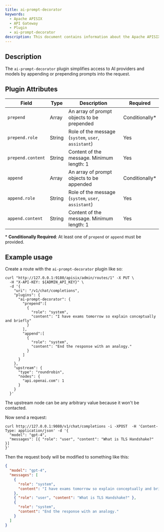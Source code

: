 ```yaml
---
title: ai-prompt-decorator
keywords:
  - Apache APISIX
  - API Gateway
  - Plugin
  - ai-prompt-decorator
description: This document contains information about the Apache APISIX ai-prompt-decorator Plugin.
---
```


<!--
#
# Licensed to the Apache Software Foundation (ASF) under one or more
# contributor license agreements.  See the NOTICE file distributed with
# this work for additional information regarding copyright ownership.
# The ASF licenses this file to You under the Apache License, Version 2.0
# (the "License"); you may not use this file except in compliance with
# the License.  You may obtain a copy of the License at
#
#     http://www.apache.org/licenses/LICENSE-2.0
#
# Unless required by applicable law or agreed to in writing, software
# distributed under the License is distributed on an "AS IS" BASIS,
# WITHOUT WARRANTIES OR CONDITIONS OF ANY KIND, either express or implied.
# See the License for the specific language governing permissions and
# limitations under the License.
#
-->

## Description

The `ai-prompt-decorator` plugin simplifies access to AI providers and models by appending or prepending
prompts into the request.

## Plugin Attributes

| **Field**         | **Type** | **Description**                                     | **Required**    |
| ----------------- | -------- | --------------------------------------------------- | --------------- |
| `prepend`         | Array    | An array of prompt objects to be prepended          | Conditionally\* |
| `prepend.role`    | String   | Role of the message (`system`, `user`, `assistant`) | Yes             |
| `prepend.content` | String   | Content of the message. Minimum length: 1           | Yes             |
| `append`          | Array    | An array of prompt objects to be appended           | Conditionally\* |
| `append.role`     | String   | Role of the message (`system`, `user`, `assistant`) | Yes             |
| `append.content`  | String   | Content of the message. Minimum length: 1           | Yes             |

\* **Conditionally Required**: At least one of `prepend` or `append` must be provided.

## Example usage

Create a route with the `ai-prompt-decorator` plugin like so:

```shell
curl "http://127.0.0.1:9180/apisix/admin/routes/1" -X PUT \
  -H "X-API-KEY: ${ADMIN_API_KEY}" \
  -d '{
    "uri": "/v1/chat/completions",
    "plugins": {
      "ai-prompt-decorator": {
        "prepend":[
          {
            "role": "system",
            "content": "I have exams tomorrow so explain conceptually and briefly"
          }
        ],
        "append":[
          {
            "role": "system",
            "content": "End the response with an analogy."
          }
        ]
      }
    },
    "upstream": {
      "type": "roundrobin",
      "nodes": {
        "api.openai.com": 1
      }
    }
  }'
```

The upstream node can be any arbitrary value because it won't be contacted.

Now send a request:

```shell
curl http://127.0.0.1:9080/v1/chat/completions -i -XPOST  -H 'Content-Type: application/json' -d '{
  "model": "gpt-4",
  "messages": [{ "role": "user", "content": "What is TLS Handshake?" }]
}'
```

Then the request body will be modified to something like this:

```json
{
  "model": "gpt-4",
  "messages": [
    {
      "role": "system",
      "content": "I have exams tomorrow so explain conceptually and briefly"
    },
    { "role": "user", "content": "What is TLS Handshake?" },
    {
      "role": "system",
      "content": "End the response with an analogy."
    }
  ]
}
```
